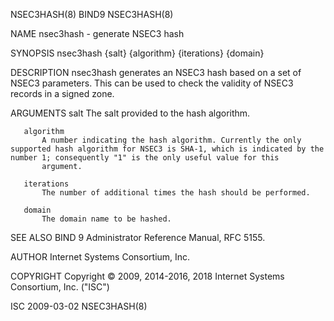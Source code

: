 NSEC3HASH(8)                                                                                        BIND9                                                                                        NSEC3HASH(8)



NAME
       nsec3hash - generate NSEC3 hash

SYNOPSIS
       nsec3hash {salt} {algorithm} {iterations} {domain}

DESCRIPTION
       nsec3hash generates an NSEC3 hash based on a set of NSEC3 parameters. This can be used to check the validity of NSEC3 records in a signed zone.

ARGUMENTS
       salt
           The salt provided to the hash algorithm.

       algorithm
           A number indicating the hash algorithm. Currently the only supported hash algorithm for NSEC3 is SHA-1, which is indicated by the number 1; consequently "1" is the only useful value for this
           argument.

       iterations
           The number of additional times the hash should be performed.

       domain
           The domain name to be hashed.

SEE ALSO
       BIND 9 Administrator Reference Manual, RFC 5155.

AUTHOR
       Internet Systems Consortium, Inc.

COPYRIGHT
       Copyright © 2009, 2014-2016, 2018 Internet Systems Consortium, Inc. ("ISC")



ISC                                                                                               2009-03-02                                                                                     NSEC3HASH(8)
